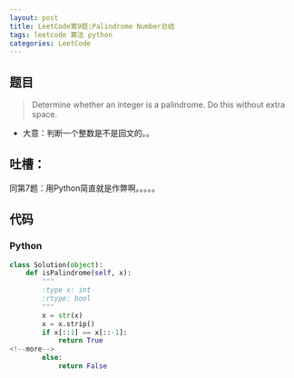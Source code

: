 ```yaml
---
layout: post
title: LeetCode第9题:Palindrome Number总结
tags: leetcode 算法 python 
categories: LeetCode
---
```


## 题目
> Determine whether an integer is a palindrome. Do this without extra space.

* 大意：判断一个整数是不是回文的。。

## 吐槽：

同第7题：用Python简直就是作弊啊。。。。。

## 代码
### Python

~~~python
class Solution(object):
    def isPalindrome(self, x):
        """
        :type x: int
        :rtype: bool
        """
        x = str(x)
        x = x.strip()
        if x[::1] == x[::-1]:
            return True
<!--more-->
        else:
            return False
~~~
